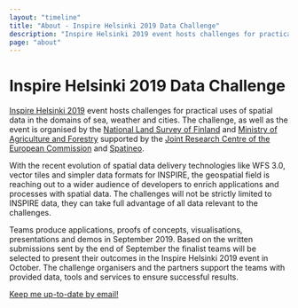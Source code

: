 ```yaml
---
layout: "timeline"
title: "About - Inspire Helsinki 2019 Data Challenge"
description: "Inspire Helsinki 2019 event hosts challenges for practical uses of spatial data in the domains of sea, weather and cities."
page: "about"
---
```

# Inspire Helsinki 2019 Data Challenge

[Inspire Helsinki 2019](https://www.inspire-helsinki-2019.fi/) event hosts challenges for practical uses of spatial data in the domains of sea, weather and cities. The challenge, as well as the event is organised by the [National Land Survey of Finland](https://www.maanmittauslaitos.fi/en) and [Ministry of Agriculture and Forestry](https://mmm.fi/en/) supported by the [Joint Research Centre of the European Commission](https://ec.europa.eu/info/departments/joint-research-centre_en) and [Spatineo](https://www.spatineo.com/).

With the recent evolution of spatial data delivery technologies like WFS 3.0, vector tiles and simpler data formats for INSPIRE, the geospatial field is reaching out to a wider audience of developers to enrich applications and processes with spatial data. The challenges will not be strictly limited to INSPIRE data, they can take full advantage of all data relevant to the challenges.

Teams produce applications, proofs of concepts, visualisations, presentations and demos in September 2019. Based on the written submissions sent by the end of September the finalist teams will be selected to present their outcomes in the Inspire Helsinki 2019 event in October. The challenge organisers and the partners support the teams with provided data, tools and services to ensure successful results.

<a href="https://link.webropolsurveys.com/S/F7B2F6F30E8DE049" class="btn btn-info btn-sm">Keep me up-to-date by email!</a>

